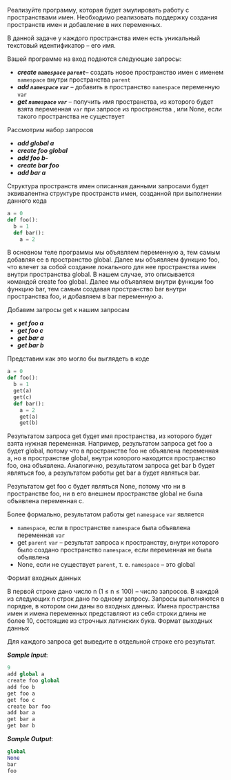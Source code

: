 

Реализуйте программу, которая будет эмулировать работу с пространствами имен. Необходимо реализовать поддержку создания пространств имен и добавление в них переменных.

В данной задаче у каждого пространства имен есть уникальный текстовый идентификатор – его имя.

Вашей программе на вход подаются следующие запросы:

  - ***create ```namespace``` ```parent```***–  создать новое пространство имен с именем ```namespace``` внутри пространства ```parent```
  - ***add ```namespace``` ```var```*** – добавить в пространство ```namespace``` переменную ```var```
  - ***get ```namespace``` ```var```*** – получить имя пространства, из которого будет взята переменная ```var``` при запросе из пространства <namespace>, или None, если такого пространства не существует

Рассмотрим набор запросов

  - ***add global a***
  - ***create foo global***
  - ***add foo b-***
  - ***create bar foo***
  - ***add bar a***

Структура пространств имен описанная данными запросами будет эквивалентна структуре пространств имен, созданной при выполнении данного кода
```python
a = 0
def foo():
  b = 1
  def bar():
    a = 2
```
В основном теле программы мы объявляем переменную a, тем самым добавляя ее в пространство global. Далее мы объявляем функцию foo, что влечет за собой создание локального для нее пространства имен внутри пространства global. В нашем случае, это описывается командой create foo global. Далее мы объявляем внутри функции foo функцию bar, тем самым создавая пространство bar внутри пространства foo, и добавляем в bar переменную a.

Добавим запросы get к нашим запросам

  -  ***get foo a***
  -  ***get foo c***
  -  ***get bar a***
  -  ***get bar b***

Представим как это могло бы выглядеть в коде
```python
a = 0
def foo():
  b = 1
  get(a)
  get(c)
  def bar():
    a = 2
    get(a)
    get(b)
```
Результатом запроса get будет имя пространства, из которого будет взята нужная переменная.
Например, результатом запроса get foo a будет global, потому что в пространстве foo не объявлена переменная a, но в пространстве global, внутри которого находится пространство foo, она объявлена. Аналогично, результатом запроса get bar b будет являться foo, а результатом работы get bar a будет являться bar.

Результатом get foo c будет являться None, потому что ни в пространстве foo, ни в его внешнем пространстве global не была объявлена переменная с.

Более формально, результатом работы get ```namespace``` ```var``` является

  -  ```namespace```, если в пространстве ```namespace``` была объявлена переменная ```var```
  -  get ```parent``` ```var``` – результат запроса к пространству, внутри которого было создано пространство ```namespace```, если переменная не была объявлена
  -  None, если не существует ```parent```, т. е. ```namespace``` – это global

Формат входных данных

В первой строке дано число n (1 ≤ n ≤ 100) – число запросов.
В каждой из следующих n строк дано по одному запросу.
Запросы выполняются в порядке, в котором они даны во входных данных.
Имена пространства имен и имена переменных представляют из себя строки длины не более 10, состоящие из строчных латинских букв.
Формат выходных данных

Для каждого запроса get выведите в отдельной строке его результат.


***Sample Input***:
```python
9
add global a
create foo global
add foo b
get foo a
get foo c
create bar foo
add bar a
get bar a
get bar b
```
***Sample Output***:
```python
global
None
bar
foo
```
